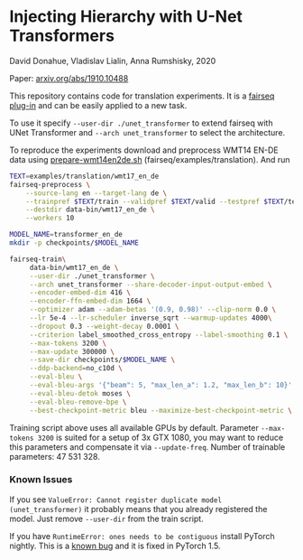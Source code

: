 # Injecting Hierarchy with U-Net Transformers

David Donahue, Vladislav Lialin, Anna Rumshisky, 2020

Paper: [arxiv.org/abs/1910.10488](https://arxiv.org/abs/1910.10488)

This repository contains code for translation experiments.
It is a
[fairseq](https://github.com/pytorch/fairseq)
[plug-in](https://fairseq.readthedocs.io/en/latest/overview.html)
and can be easily applied to a new task.

To use it specify
`--user-dir ./unet_transformer` to extend fairseq with UNet Transformer
and
`--arch unet_transformer` to select the architecture.

To reproduce the experiments download and preprocess WMT14 EN-DE data using
[prepare-wmt14en2de.sh](https://github.com/pytorch/fairseq/blob/master/examples/translation/prepare-wmt14en2de.sh)
(fairseq/examples/translation). And run

```bash
TEXT=examples/translation/wmt17_en_de
fairseq-preprocess \
    --source-lang en --target-lang de \
    --trainpref $TEXT/train --validpref $TEXT/valid --testpref $TEXT/test \
    --destdir data-bin/wmt17_en_de \
    --workers 10

MODEL_NAME=transformer_en_de
mkdir -p checkpoints/$MODEL_NAME

fairseq-train\
     data-bin/wmt17_en_de \
     --user-dir ./unet_transformer \
     --arch unet_transformer --share-decoder-input-output-embed \
     --encoder-embed-dim 416 \
     --encoder-ffn-embed-dim 1664 \
     --optimizer adam --adam-betas '(0.9, 0.98)' --clip-norm 0.0 \
     --lr 5e-4 --lr-scheduler inverse_sqrt --warmup-updates 4000\
     --dropout 0.3 --weight-decay 0.0001 \
     --criterion label_smoothed_cross_entropy --label-smoothing 0.1 \
     --max-tokens 3200 \
     --max-update 300000 \
     --save-dir checkpoints/$MODEL_NAME \
     --ddp-backend=no_c10d \
     --eval-bleu \
     --eval-bleu-args '{"beam": 5, "max_len_a": 1.2, "max_len_b": 10}' \
     --eval-bleu-detok moses \
     --eval-bleu-remove-bpe \
     --best-checkpoint-metric bleu --maximize-best-checkpoint-metric \
```

Training script above uses all available GPUs by default.
Parameter `--max-tokens 3200` is suited for a setup of 3x GTX 1080,
you may want to reduce this parameters and
compensate it via `--update-freq`. Number of trainable parameters: 47 531 328.

### Known Issues

If you see `ValueError: Cannot register duplicate model (unet_transformer)`
it probably means that you already registered the model. Just remove `--user-dir`
from the train script.

If you have `RuntimeError: ones needs to be contiguous` install PyTorch nightly.
This is a [known bug](https://github.com/pytorch/pytorch/issues/33168)
and it is fixed in PyTorch 1.5.
